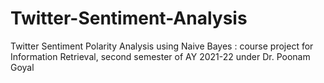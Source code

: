 # Twitter-Sentiment-Analysis 

Twitter Sentiment Polarity Analysis using Naive Bayes : course project for Information Retrieval, second semester of AY 2021-22 under Dr. Poonam Goyal 
